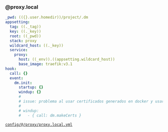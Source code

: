 ### @proxy.local

```yml
_pwd: (({}.user.homedir))/project/.dm
appsetting:
  tag: ((._tag))
  key: ((._key))
  root: ((_pwd))
  stack: proxy
  wildcard_host: ((._key))
  service:
    proxy:
      host: ((_env)).((appsetting.wildcard_host))
      base_image: traefik:v3.1
hook:
  call: {}
  event:
    dm.init:
      startup: {}
      windup: {}
      #
      # issue: problema al usar certificados generados en docker y usarlos en el navegador del host
      #
      # windup:
      #   - { call: dm.makeCerts }
```
[```config/@/proxy/proxy.local.yml```](../config/@/proxy/proxy.local.yml)
